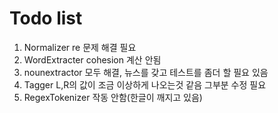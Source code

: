 # Todo list

1. Normalizer re 문제 해결 필요
2. WordExtracter cohesion 계산 안됨
3. nounextractor 모두 해결, 뉴스를 갖고 테스트를 좀더 할 필요 있음
4. Tagger L,R의 값이 조금 이상하게 나오는것 같음 그부분 수정 필요
5. RegexTokenizer 작동 안함(한글이 깨지고 있음)
